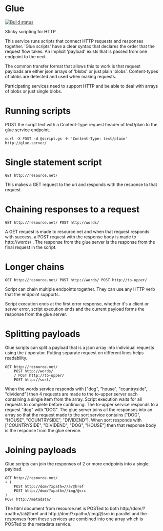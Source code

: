 Glue
====
[![Build status](https://travis-ci.org/timothy-r/Glue.svg?branch=master)](https://travis-ci.irg/timothy-r/Glue)

Sticky scripting for HTTP

This service runs scripts that connect HTTP requests and responses together. 'Glue scripts' have a clear syntax that declares the order that the request flow takes. An implicit 'payload' exists that is passed from one endpoint to the next.



The common transfer format that allows this to work is that request payloads are either json arrays of 'blobs' or just plain 'blobs'. Content-types of blobs are detected and used when making requests. 

Participating services need to support HTTP and be able to deal with arrays of blobs or just single blobs.

Running scripts
===============

POST the script text with a Content-Type request header of text/plain to the glue service endpoint.

    curl -X POST -d @script.gs -H 'Content-Type: text/plain' http://glue.server/

Single statement script
=======================

    GET http://resource.net/

This makes a GET request to the uri and responds with the response to that request.

Chaining responses to a request
================================

    GET http://resource.net/ POST http://words/
    
A GET request is made to resource.net and when that request responds with success, a POST request with the response body is made to http://words/ . The response from the glue server is the response from the final request in the script.

Longer chains
===========

    GET http://resource.net/ POST http://words/ POST http://to-upper/

Script can chain multiple endpoints together. They can use any HTTP verb that the endpoint supports.

Script execution ends at the first error response, whether it's a client or server error, script execution ends and the current payload forms the response from the glue server.

Splitting payloads
==================

Glue scripts can split a payload that is a json array into individual requests using the / operator. Putting separate request on different lines helps readability.

    GET http://resource.net/ 
        POST http://words/ 
        / POST http://to-upper/ 
        POST http://sort/

When the words service responds with ["dog", "house", "countryside", "dividend"] then 4 requests are made to the to-upper server each containing a single item from the array. Script execution waits for all requests to complete before continuing. 
The to-upper service responds to a request "dog" with "DOG". The glue server joins all the responses into an array so that the request made to the sort service contains ["DOG", "HOUSE", "COUNTRYSIDE", "DIVIDEND"]. 
When sort responds with ["COUNTRYSIDE", "DIVIDEND", "DOG", "HOUSE"] then that response body is the response from the glue service.

Joining payloads
================

Glue scripts can join the responses of 2 or more endpoints into a single payload.

    GET http://resource.net/
    + (
        POST http://dom/?xpath=//a/@href
        POST http://dom/?xpath=//img/@src
    )
    POST http://metadata/
    
The html document from resource.net is POSTed to both http://dom/?xpath=//a/@href and http://dom/?xpath=//img/@src in parallel and the responses from these services are combined into one array which is POSTed to the metadata service.
    


